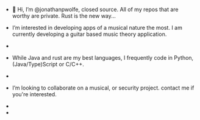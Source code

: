 - 👋 Hi, I’m @jonathanpwolfe, closed source. All of my repos that are worthy are private.   Rust is the new way...  
-  I’m interested in developing apps of a musical nature the most. I am currently developing a guitar based music theory application.
- 
-  While Java and rust are my best languages, I frequently code in Python, (Java/Type)Script or C/C++.
- 
-  I’m looking to collaborate on a musical, or security project.  contact me if you're interested.
-

- 
  

<!---
jonathanpwolfe/jonathanpwolfe is a ✨ special ✨ repository because its `README.md` (this file) appears on your GitHub profile.
You can click the Preview link to take a look at your changes.
--->
